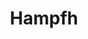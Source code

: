 ---
title: Hampfh
github: https://github.com/Hampfh
mode: light
transition: 0.9s
score: 91.5
archetype:
- Game
---